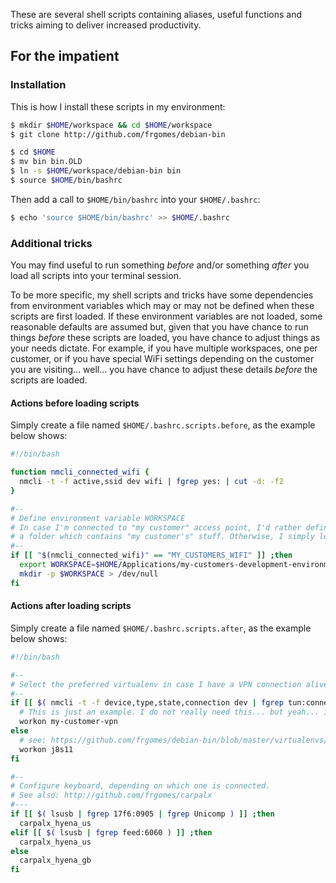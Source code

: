 These are several shell scripts containing aliases, useful functions and tricks
aiming to deliver increased productivity.

## For the impatient

### Installation

This is how I install these scripts in my environment:

```bash
$ mkdir $HOME/workspace && cd $HOME/workspace
$ git clone http://github.com/frgomes/debian-bin

$ cd $HOME
$ mv bin bin.OLD
$ ln -s $HOME/workspace/debian-bin bin
$ source $HOME/bin/bashrc
```

Then add a call to ``$HOME/bin/bashrc`` into your ``$HOME/.bashrc``:

```bash
$ echo 'source $HOME/bin/bashrc' >> $HOME/.bashrc
```

### Additional tricks

You may find useful to run something _before_ and/or something _after_ you load all scripts
into your terminal session.

To be more specific, my shell scripts and tricks have some dependencies from environment 
variables which may or may not be defined when these scripts are first loaded. If these
environment variables are not loaded, some reasonable defaults are assumed but, given that
you have chance to run things _before_ these scripts are loaded, you have chance to adjust
things as your needs dictate. For example, if you have multiple workspaces, one per customer,
or if you have special WiFi settings depending on the customer you are visiting... well... you
have chance to adjust these details _before_ the scripts are loaded.

#### Actions before loading scripts

Simply create a file named ``$HOME/.bashrc.scripts.before``, as the example below shows:

```bash
#!/bin/bash

function nmcli_connected_wifi {
  nmcli -t -f active,ssid dev wifi | fgrep yes: | cut -d: -f2
}

#--
# Define environment variable WORKSPACE
# In case I'm connected to "my customer" access point, I'd rather defined it as
# a folder which contains "my customer's" stuff. Otherwise, I simply left undefined.
#--
if [[ "$(nmcli_connected_wifi)" == "MY_CUSTOMERS_WIFI" ]] ;then
  export WORKSPACE=$HOME/Applications/my-customers-development-environment/
  mkdir -p $WORKSPACE > /dev/null
fi
```

#### Actions after loading scripts

Simply create a file named ``$HOME/.bashrc.scripts.after``, as the example below shows:

```bash
#!/bin/bash

#--
# Select the preferred virtualenv in case I have a VPN connection alive.
#--
if [[ $( nmcli -t -f device,type,state,connection dev | fgrep tun:connected:tun0 ) ]] ;then
  # This is just an example. I do not really need this... but yeah... it's possible and tested!
  workon my-customer-vpn
else
  # see: https://github.com/frgomes/debian-bin/blob/master/virtualenvs/j8s11/bin/postactivate
  workon j8s11
fi

#--
# Configure keyboard, depending on which one is connected.
# See also: http://github.com/frgomes/carpalx
#---
if [[ $( lsusb | fgrep 17f6:0905 | fgrep Unicomp ) ]] ;then
  carpalx_hyena_us
elif [[ $( lsusb | fgrep feed:6060 ) ]] ;then
  carpalx_hyena_us
else
  carpalx_hyena_gb
fi
```
